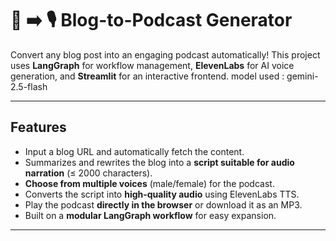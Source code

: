 # 📰 ➡️ 🎙️ Blog-to-Podcast Generator

Convert any blog post into an engaging podcast automatically! This project uses **LangGraph** for workflow management, **ElevenLabs** for AI voice generation, and **Streamlit** for an interactive frontend.
model used : gemini-2.5-flash

---

## **Features**

- Input a blog URL and automatically fetch the content.
- Summarizes and rewrites the blog into a **script suitable for audio narration** (≤ 2000 characters).
- **Choose from multiple voices** (male/female) for the podcast.
- Converts the script into **high-quality audio** using ElevenLabs TTS.
- Play the podcast **directly in the browser** or download it as an MP3.
- Built on a **modular LangGraph workflow** for easy expansion.

---